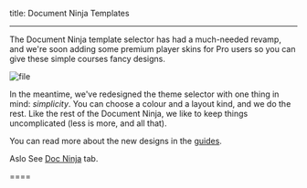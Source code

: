 title: Document Ninja Templates

----

The Document Ninja template selector has had a much-needed revamp, and we're soon adding some premium player skins for Pro users so you can give these simple courses fancy designs.

![file](https://www.Coursesuite.ninja/img/25d5d6d8db836a12dabfc414bdcc9ab4.png)

In the meantime, we've redesigned the theme selector with one thing in mind: *simplicity*. You can choose a colour and a layout kind, and we do the rest. Like the rest of the Document Ninja, we like to keep things uncomplicated (less is more, and all that).

You can read more about the new designs in the [guides](https://guide.Coursesuite.ninja/documentninja/usage/choose-design/navigation-groups).

Aslo See [Doc Ninja](https://www.Coursesuite.ninja/home/docninja) tab.

====

